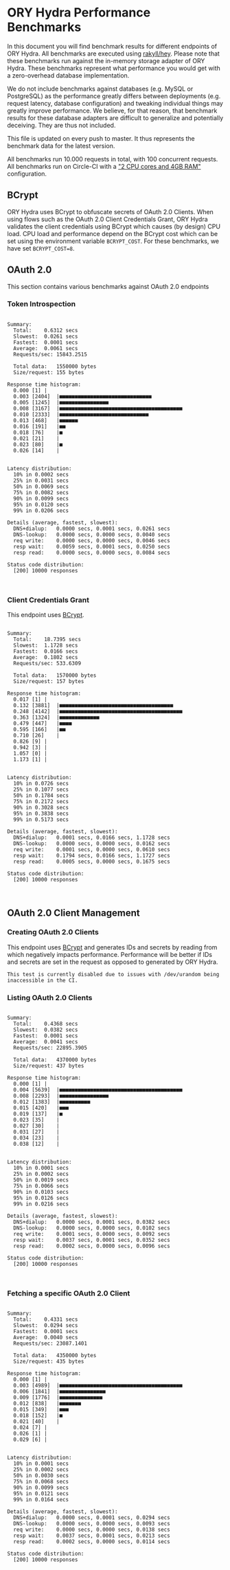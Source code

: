 # ORY Hydra Performance Benchmarks

In this document you will find benchmark results for different endpoints of ORY Hydra. All benchmarks are executed
using [rakyll/hey](https://github.com/rakyll/hey). Please note that these benchmarks run against the in-memory storage
adapter of ORY Hydra. These benchmarks represent what performance you would get with a zero-overhead database implementation.

We do not include benchmarks against databases (e.g. MySQL or PostgreSQL) as the performance greatly differs between
deployments (e.g. request latency, database configuration) and tweaking individual things may greatly improve performance.
We believe, for that reason, that benchmark results for these database adapters are difficult to generalize and potentially
deceiving. They are thus not included.

This file is updated on every push to master. It thus represents the benchmark data for the latest version.

All benchmarks run 10.000 requests in total, with 100 concurrent requests. All benchmarks run on Circle-CI with a
["2 CPU cores and 4GB RAM"](https://support.circleci.com/hc/en-us/articles/360000489307-Why-do-my-tests-take-longer-to-run-on-CircleCI-than-locally-)
configuration.

## BCrypt

ORY Hydra uses BCrypt to obfuscate secrets of OAuth 2.0 Clients. When using flows such as the OAuth 2.0 Client Credentials
Grant, ORY Hydra validates the client credentials using BCrypt which causes (by design) CPU load. CPU load and performance
depend on the BCrypt cost which can be set using the environment variable `BCRYPT_COST`. For these benchmarks,
we have set `BCRYPT_COST=8`.

## OAuth 2.0

This section contains various benchmarks against OAuth 2.0 endpoints

### Token Introspection

```

Summary:
  Total:	0.6312 secs
  Slowest:	0.0261 secs
  Fastest:	0.0001 secs
  Average:	0.0061 secs
  Requests/sec:	15843.2515
  
  Total data:	1550000 bytes
  Size/request:	155 bytes

Response time histogram:
  0.000 [1]	|
  0.003 [2404]	|■■■■■■■■■■■■■■■■■■■■■■■■■■■■■■
  0.005 [1245]	|■■■■■■■■■■■■■■■■
  0.008 [3167]	|■■■■■■■■■■■■■■■■■■■■■■■■■■■■■■■■■■■■■■■■
  0.010 [2333]	|■■■■■■■■■■■■■■■■■■■■■■■■■■■■■
  0.013 [468]	|■■■■■■
  0.016 [191]	|■■
  0.018 [76]	|■
  0.021 [21]	|
  0.023 [80]	|■
  0.026 [14]	|


Latency distribution:
  10% in 0.0002 secs
  25% in 0.0031 secs
  50% in 0.0069 secs
  75% in 0.0082 secs
  90% in 0.0099 secs
  95% in 0.0120 secs
  99% in 0.0206 secs

Details (average, fastest, slowest):
  DNS+dialup:	0.0000 secs, 0.0001 secs, 0.0261 secs
  DNS-lookup:	0.0000 secs, 0.0000 secs, 0.0040 secs
  req write:	0.0000 secs, 0.0000 secs, 0.0046 secs
  resp wait:	0.0059 secs, 0.0001 secs, 0.0250 secs
  resp read:	0.0000 secs, 0.0000 secs, 0.0084 secs

Status code distribution:
  [200]	10000 responses



```

### Client Credentials Grant

This endpoint uses [BCrypt](#bcrypt).

```

Summary:
  Total:	18.7395 secs
  Slowest:	1.1728 secs
  Fastest:	0.0166 secs
  Average:	0.1802 secs
  Requests/sec:	533.6309
  
  Total data:	1570000 bytes
  Size/request:	157 bytes

Response time histogram:
  0.017 [1]	|
  0.132 [3881]	|■■■■■■■■■■■■■■■■■■■■■■■■■■■■■■■■■■■■■
  0.248 [4142]	|■■■■■■■■■■■■■■■■■■■■■■■■■■■■■■■■■■■■■■■■
  0.363 [1324]	|■■■■■■■■■■■■■
  0.479 [447]	|■■■■
  0.595 [166]	|■■
  0.710 [26]	|
  0.826 [9]	|
  0.942 [3]	|
  1.057 [0]	|
  1.173 [1]	|


Latency distribution:
  10% in 0.0726 secs
  25% in 0.1077 secs
  50% in 0.1784 secs
  75% in 0.2172 secs
  90% in 0.3028 secs
  95% in 0.3838 secs
  99% in 0.5173 secs

Details (average, fastest, slowest):
  DNS+dialup:	0.0001 secs, 0.0166 secs, 1.1728 secs
  DNS-lookup:	0.0000 secs, 0.0000 secs, 0.0162 secs
  req write:	0.0001 secs, 0.0000 secs, 0.0610 secs
  resp wait:	0.1794 secs, 0.0166 secs, 1.1727 secs
  resp read:	0.0005 secs, 0.0000 secs, 0.1675 secs

Status code distribution:
  [200]	10000 responses



```

## OAuth 2.0 Client Management

### Creating OAuth 2.0 Clients

This endpoint uses [BCrypt](#bcrypt) and generates IDs and secrets by reading from  which negatively impacts
performance. Performance will be better if IDs and secrets are set in the request as opposed to generated by ORY Hydra.

```
This test is currently disabled due to issues with /dev/urandom being inaccessible in the CI.
```

### Listing OAuth 2.0 Clients

```

Summary:
  Total:	0.4368 secs
  Slowest:	0.0382 secs
  Fastest:	0.0001 secs
  Average:	0.0041 secs
  Requests/sec:	22895.3905
  
  Total data:	4370000 bytes
  Size/request:	437 bytes

Response time histogram:
  0.000 [1]	|
  0.004 [5639]	|■■■■■■■■■■■■■■■■■■■■■■■■■■■■■■■■■■■■■■■■
  0.008 [2293]	|■■■■■■■■■■■■■■■■
  0.012 [1383]	|■■■■■■■■■■
  0.015 [420]	|■■■
  0.019 [137]	|■
  0.023 [35]	|
  0.027 [30]	|
  0.031 [27]	|
  0.034 [23]	|
  0.038 [12]	|


Latency distribution:
  10% in 0.0001 secs
  25% in 0.0002 secs
  50% in 0.0019 secs
  75% in 0.0066 secs
  90% in 0.0103 secs
  95% in 0.0126 secs
  99% in 0.0216 secs

Details (average, fastest, slowest):
  DNS+dialup:	0.0000 secs, 0.0001 secs, 0.0382 secs
  DNS-lookup:	0.0000 secs, 0.0000 secs, 0.0102 secs
  req write:	0.0001 secs, 0.0000 secs, 0.0092 secs
  resp wait:	0.0037 secs, 0.0001 secs, 0.0352 secs
  resp read:	0.0002 secs, 0.0000 secs, 0.0096 secs

Status code distribution:
  [200]	10000 responses



```

### Fetching a specific OAuth 2.0 Client

```

Summary:
  Total:	0.4331 secs
  Slowest:	0.0294 secs
  Fastest:	0.0001 secs
  Average:	0.0040 secs
  Requests/sec:	23087.1401
  
  Total data:	4350000 bytes
  Size/request:	435 bytes

Response time histogram:
  0.000 [1]	|
  0.003 [4989]	|■■■■■■■■■■■■■■■■■■■■■■■■■■■■■■■■■■■■■■■■
  0.006 [1841]	|■■■■■■■■■■■■■■■
  0.009 [1776]	|■■■■■■■■■■■■■■
  0.012 [838]	|■■■■■■■
  0.015 [349]	|■■■
  0.018 [152]	|■
  0.021 [40]	|
  0.024 [7]	|
  0.026 [1]	|
  0.029 [6]	|


Latency distribution:
  10% in 0.0001 secs
  25% in 0.0002 secs
  50% in 0.0030 secs
  75% in 0.0068 secs
  90% in 0.0099 secs
  95% in 0.0121 secs
  99% in 0.0164 secs

Details (average, fastest, slowest):
  DNS+dialup:	0.0000 secs, 0.0001 secs, 0.0294 secs
  DNS-lookup:	0.0000 secs, 0.0000 secs, 0.0093 secs
  req write:	0.0000 secs, 0.0000 secs, 0.0138 secs
  resp wait:	0.0037 secs, 0.0001 secs, 0.0213 secs
  resp read:	0.0002 secs, 0.0000 secs, 0.0114 secs

Status code distribution:
  [200]	10000 responses



```

